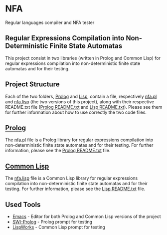 # NFA
Regular languages compiler and NFA tester

## Regular Expressions Compilation into Non-Deterministic Finite State Automatas
This project consist in two libraries (written in Prolog and Common Lisp) for regular expressions compilation into non-deterministic finite state automatas and for their testing.

## Project Structure
Each of the two folders, [Prolog](https://github.com/AndreaTassi98/NFA/tree/master/Prolog) and [Lisp](https://github.com/AndreaTassi98/NFA/tree/master/Lisp), contain a file, respectively [nfa.pl](https://github.com/AndreaTassi98/NFA/blob/master/Prolog/nfa.pl) and [nfa.lisp](https://github.com/AndreaTassi98/NFA/blob/master/Lisp/nfa.lisp) (the two versions of this project), along with their respective README.txt file ([Prolog README.txt](https://github.com/AndreaTassi98/NFA/blob/master/Prolog/README.txt) and [Lisp README.txt](https://github.com/AndreaTassi98/NFA/blob/master/Lisp/README.txt)). Please see them for further information about how to use correctly the two code files.

## [Prolog](https://github.com/AndreaTassi98/NFA/tree/master/Prolog)
The [nfa.pl](https://github.com/AndreaTassi98/NFA/blob/master/Prolog/nfa.pl) file is a Prolog library for regular expressions compilation into non-deterministic finite state automatas and for their testing.
For further information, please see the [Prolog README.txt](https://github.com/AndreaTassi98/NFA/blob/master/Prolog/README.txt) file.

## [Common Lisp](https://github.com/AndreaTassi98/NFA/tree/master/Lisp)
The [nfa.lisp](https://github.com/AndreaTassi98/NFA/blob/master/Lisp/nfa.lisp) file is a Common Lisp library for regular expressions compilation into non-deterministic finite state automatas and for their testing.
For further information, please see the [Lisp README.txt](https://github.com/AndreaTassi98/NFA/blob/master/Lisp/README.txt) file.

## Used Tools
* [Emacs](https://www.gnu.org/software/emacs/) - Editor for both Prolog and Common Lisp versions of the project
* [SWI-Prolog](https://www.swi-prolog.org/) - Prolog prompt for testing
* [LispWorks](http://www.lispworks.com/) - Common Lisp prompt for testing
